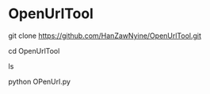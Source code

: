 # OpenUrlTool

git clone  https://github.com/HanZawNyine/OpenUrlTool.git

cd OpenUrlTool

ls

python OPenUrl.py
